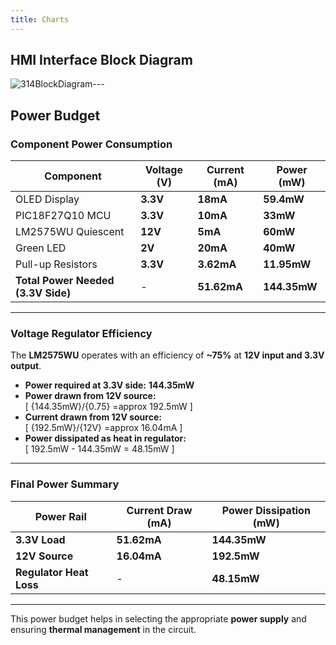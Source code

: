 ```yaml
---
title: Charts
---
```

## HMI Interface Block Diagram 

![314BlockDiagram](https://github.com/user-attachments/assets/ec5c0d30-a443-4bcc-9e63-ed41330f5141)---

## Power Budget


### Component Power Consumption

| **Component**            | **Voltage (V)** | **Current (mA)** | **Power (mW)** |
|-------------------------|-----------------|-----------------|-----------------|
| OLED Display           | **3.3V**        | **18mA**        | **59.4mW**      |
| PIC18F27Q10 MCU        | **3.3V**        | **10mA**        | **33mW**        |
| LM2575WU Quiescent      | **12V**         | **5mA**         | **60mW**        |
| Green LED              | **2V**          | **20mA**        | **40mW**        |
| Pull-up Resistors      | **3.3V**        | **3.62mA**      | **11.95mW**     |
| **Total Power Needed (3.3V Side)** | - | **51.62mA** | **144.35mW** |

---

### Voltage Regulator Efficiency

The **LM2575WU** operates with an efficiency of **~75%** at **12V input and 3.3V output**.

- **Power required at 3.3V side:** **144.35mW**
- **Power drawn from 12V source:**  
  \[
  {144.35mW}/{0.75} =approx 192.5mW
  \]
- **Current drawn from 12V source:**  
  \[
  {192.5mW}/{12V} =approx 16.04mA
  \]
- **Power dissipated as heat in regulator:**  
  \[
  192.5mW - 144.35mW = 48.15mW
  \]

---

### Final Power Summary

| **Power Rail** | **Current Draw (mA)** | **Power Dissipation (mW)** |
|---------------|-----------------|-----------------|
| **3.3V Load** | **51.62mA**     | **144.35mW**    |
| **12V Source** | **16.04mA**      | **192.5mW**     |
| **Regulator Heat Loss** | - | **48.15mW** |

---


This power budget helps in selecting the appropriate **power supply** and ensuring **thermal management** in the circuit.

